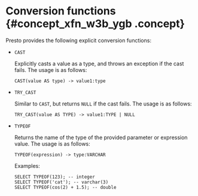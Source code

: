 # Conversion functions {#concept_xfn_w3b_ygb .concept}

Presto provides the following explicit conversion functions:

-   `CAST`

    Explicitly casts a value as a type, and throws an exception if the cast fails. The usage is as follows:

    ```
    CAST(value AS type) -> value1:type
    
    ```

-   `TRY_CAST`

    Similar to `CAST`, but returns `NULL` if the cast fails. The usage is as follows:

    ```
    TRY_CAST(value AS TYPE) -> value1:TYPE | NULL
    
    ```

-   `TYPEOF`

    Returns the name of the type of the provided parameter or expression value. The usage is as follows:

    ```
    TYPEOF(expression) -> type:VARCHAR
    
    ```

    Examples:

    ```
    SELECT TYPEOF(123); -- integer
    SELECT TYPEOF('cat'); -- varchar(3)
    SELECT TYPEOF(cos(2) + 1.5); -- double
    ```


